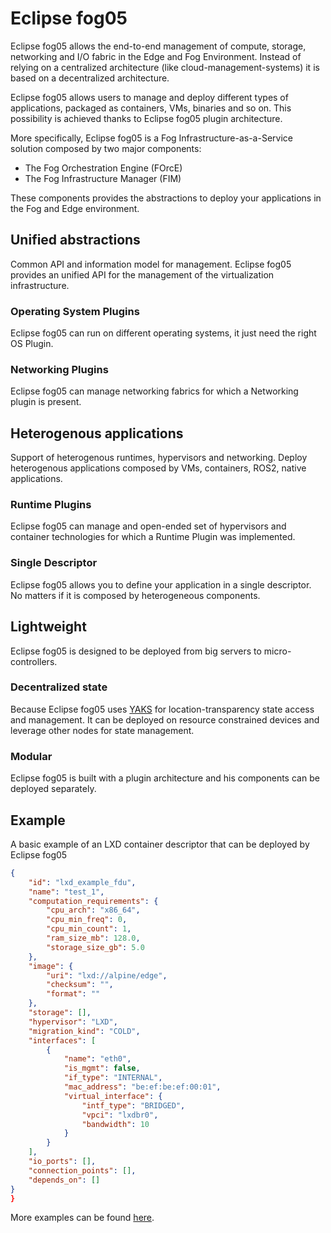 # Eclipse fog05

Eclipse fog05 allows the end-to-end management of compute, storage,
networking and I/O fabric in the Edge and Fog Environment.
Instead of relying on a centralized architecture (like cloud-management-systems)
it is based on a decentralized architecture.

Eclipse fog05 allows users to manage and deploy different types of applications,
packaged as containers, VMs, binaries and so on. This possibility is achieved
thanks to Eclipse fog05 plugin architecture.


More specifically, Eclipse fog05 is a Fog Infrastructure-as-a-Service solution
composed by two major components:

* The Fog Orchestration Engine (FOrcE)
* The Fog Infrastructure Manager (FIM)

These components provides the abstractions to deploy your applications in the
Fog and Edge environment.

## Unified abstractions

Common API and information model for management.
Eclipse fog05 provides an unified API for the management of the virtualization infrastructure.

### Operating System Plugins
Eclipse fog05 can run on different operating systems, it just need the
right OS Plugin.


### Networking Plugins
Eclipse fog05 can manage networking fabrics for which a Networking plugin is
present.

## Heterogenous applications

Support of heterogenous runtimes, hypervisors and networking.
Deploy heterogenous applications composed by VMs, containers, ROS2, native applications.


### Runtime Plugins
Eclipse fog05 can manage and open-ended set of hypervisors and container
technologies for which a Runtime Plugin was implemented.

### Single Descriptor
Eclipse fog05 allows you to define your application in a single descriptor.
No matters if it is composed by heterogeneous components.


## Lightweight

Eclipse fog05 is designed to be deployed from big servers to micro-controllers.

### Decentralized state

Because Eclipse fog05 uses [YAKS](http://www.yaks.is/) for location-transparency state access and management.
It can be deployed on resource constrained devices and leverage other nodes for state management.

### Modular

Eclipse fog05 is built with a plugin architecture and his components can be deployed separately.

## Example

A basic example of an LXD container descriptor that can be deployed by Eclipse fog05

```json
{
    "id": "lxd_example_fdu",
    "name": "test_1",
    "computation_requirements": {
        "cpu_arch": "x86_64",
        "cpu_min_freq": 0,
        "cpu_min_count": 1,
        "ram_size_mb": 128.0,
        "storage_size_gb": 5.0
    },
    "image": {
        "uri": "lxd://alpine/edge",
        "checksum": "",
        "format": ""
    },
    "storage": [],
    "hypervisor": "LXD",
    "migration_kind": "COLD",
    "interfaces": [
        {
            "name": "eth0",
            "is_mgmt": false,
            "if_type": "INTERNAL",
            "mac_address": "be:ef:be:ef:00:01",
            "virtual_interface": {
                "intf_type": "BRIDGED",
                "vpci": "lxdbr0",
                "bandwidth": 10
            }
        }
    ],
    "io_ports": [],
    "connection_points": [],
    "depends_on": []
}
}
```

More examples can be found [here](https://github.com/eclipse-fog05/examples).
